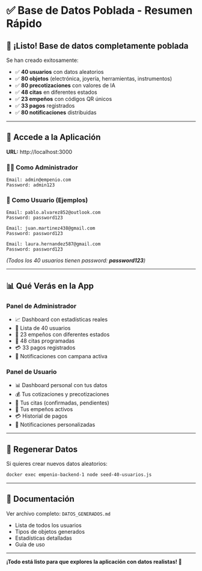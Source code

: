 # ✅ Base de Datos Poblada - Resumen Rápido

## 🎉 ¡Listo! Base de datos completamente poblada

Se han creado exitosamente:
- ✅ **40 usuarios** con datos aleatorios
- ✅ **80 objetos** (electrónica, joyería, herramientas, instrumentos)
- ✅ **80 precotizaciones** con valores de IA
- ✅ **48 citas** en diferentes estados
- ✅ **23 empeños** con códigos QR únicos
- ✅ **33 pagos** registrados
- ✅ **80 notificaciones** distribuidas

---

## 🚀 Accede a la Aplicación

**URL:** http://localhost:3000

### 👨‍💼 Como Administrador
```
Email: admin@empenio.com
Password: admin123
```

### 👤 Como Usuario (Ejemplos)
```
Email: pablo.alvarez852@outlook.com
Password: password123

Email: juan.martinez438@gmail.com
Password: password123

Email: laura.hernandez587@gmail.com
Password: password123
```

*(Todos los 40 usuarios tienen password: **password123**)*

---

## 📊 Qué Verás en la App

### Panel de Administrador
- 📈 Dashboard con estadísticas reales
- 👥 Lista de 40 usuarios
- 💎 23 empeños con diferentes estados
- 📅 48 citas programadas
- 💳 33 pagos registrados
- 🔔 Notificaciones con campana activa

### Panel de Usuario
- 📊 Dashboard personal con tus datos
- 💰 Tus cotizaciones y precotizaciones
- 📅 Tus citas (confirmadas, pendientes)
- 💎 Tus empeños activos
- 💳 Historial de pagos
- 🔔 Notificaciones personalizadas

---

## 🔄 Regenerar Datos

Si quieres crear nuevos datos aleatorios:

```bash
docker exec empenio-backend-1 node seed-40-usuarios.js
```

---

## 📁 Documentación

Ver archivo completo: `DATOS_GENERADOS.md`
- Lista de todos los usuarios
- Tipos de objetos generados
- Estadísticas detalladas
- Guía de uso

---

**¡Todo está listo para que explores la aplicación con datos realistas! 🎊**
